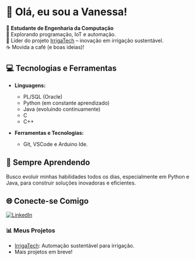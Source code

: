 # 👋 Olá, eu sou a Vanessa!  

🌟 **Estudante de Engenharia da Computação**  
🌱 Explorando programação, IoT e automação.  
🚀 Líder do projeto [IrrigaTech](#) – inovação em irrigação sustentável.  
☕ Movida a café (e boas ideias)!  

## 💻 Tecnologias e Ferramentas  
- **Linguagens:**  
  - PL/SQL (Oracle)  
  - Python (em constante aprendizado)  
  - Java (evoluindo continuamente)  
  - C  
  - C++
      
- **Ferramentas e Tecnologias:**  
  - Git, VSCode e Arduino Ide.  

## 🌱 Sempre Aprendendo  
Busco evoluir minhas habilidades todos os dias, especialmente em Python e Java, para construir soluções inovadoras e eficientes.  

## 🌐 Conecte-se Comigo  
[![LinkedIn](https://img.shields.io/badge/LinkedIn-0077B5?style=flat&logo=linkedin&logoColor=white)](https://www.linkedin.com/in/vanessa-eduarda-silva-cunha-0791a9309/)

### 📊 Meus Projetos  
- [IrrigaTech](#): Automação sustentável para irrigação.  
- Mais projetos em breve!  
